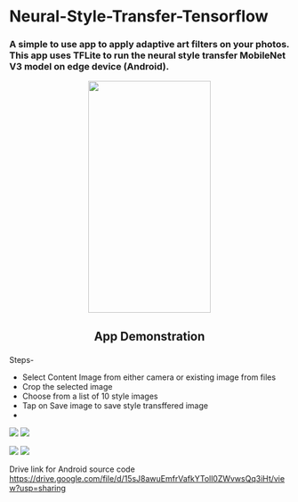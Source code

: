 # Neural-Style-Transfer-Tensorflow

### A simple to use app to apply adaptive art filters on your photos. This app uses TFLite to run the neural style transfer MobileNet V3 model on edge device (Android).

<p align="center">
  <img width="220" height="416" src="https://i.stack.imgur.com/AfYNn.jpg">
</p>

<h2><p style="text-align:center;">App Demonstration</p></h2>

Steps-
* Select Content Image from either camera or existing image from files
* Crop the selected image 
* Choose from a list of 10 style images
* Tap on Save image to save style transffered image 
* 
![](https://i.stack.imgur.com/G5tXC.jpg)
![](https://i.stack.imgur.com/PzDq3.jpg)

![](https://i.stack.imgur.com/r7C9H.jpg)
![](https://i.stack.imgur.com/yBiCf.jpg)



 
Drive link for Android source code
<https://drive.google.com/file/d/15sJ8awuEmfrVafkYToll0ZWvwsQq3iHt/view?usp=sharing>
